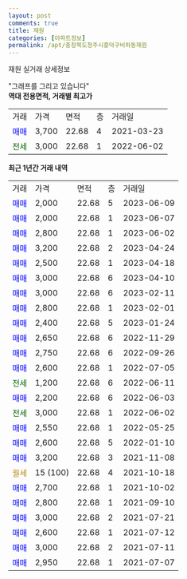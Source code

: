 ```yaml
---
layout: post
comments: true
title: 재원
categories: [아파트정보]
permalink: /apt/충청북도청주시흥덕구비하동재원
---
```


재원 실거래 상세정보

<script type="text/javascript">
  google.charts.load('current', {'packages':['line', 'corechart']});
  google.charts.setOnLoadCallback(drawChart);

  function drawChart() {
    var data = new google.visualization.DataTable();
    data.addColumn('date', '거래일');
    data.addColumn('number', "매매");
    data.addColumn('number', "전세");
    data.addColumn('number', "전매");

    data.addRows([[new Date(Date.parse("2023-06-09")), 2000, null, null], [new Date(Date.parse("2023-06-07")), 2000, null, null], [new Date(Date.parse("2023-06-02")), 2800, null, null], [new Date(Date.parse("2023-04-24")), 3200, null, null], [new Date(Date.parse("2023-04-18")), 2500, null, null], [new Date(Date.parse("2023-04-10")), 3000, null, null], [new Date(Date.parse("2023-02-11")), 3000, null, null], [new Date(Date.parse("2023-02-01")), 2800, null, null], [new Date(Date.parse("2023-01-24")), 2400, null, null], [new Date(Date.parse("2022-11-29")), 2650, null, null], [new Date(Date.parse("2022-09-26")), 2750, null, null], [new Date(Date.parse("2022-07-05")), 2600, null, null], [new Date(Date.parse("2022-06-11")), null, 1200, null], [new Date(Date.parse("2022-06-03")), 2200, null, null], [new Date(Date.parse("2022-06-02")), null, 3000, null], [new Date(Date.parse("2022-05-25")), 2550, null, null], [new Date(Date.parse("2022-01-10")), 2600, null, null], [new Date(Date.parse("2021-11-08")), 3200, null, null], [new Date(Date.parse("2021-10-18")), null, null, null], [new Date(Date.parse("2021-10-02")), 2700, null, null], [new Date(Date.parse("2021-09-10")), 2800, null, null], [new Date(Date.parse("2021-07-21")), 3000, null, null], [new Date(Date.parse("2021-07-12")), 2600, null, null], [new Date(Date.parse("2021-07-11")), 3000, null, null], [new Date(Date.parse("2021-07-07")), 2950, null, null]]);

    var options = {
      hAxis: {
        format: 'yyyy/MM/dd'
      },    
      lineWidth: 0,
      pointsVisible: true,    
      title: '최근 1년간 유형별 실거래가 분포',
      legend: { position: 'bottom' }
    };

    var formatter = new google.visualization.NumberFormat({pattern:'###,###'} );
    formatter.format(data, 1);
    formatter.format(data, 2);
    
    setTimeout(function() {
        var chart = new google.visualization.LineChart(document.getElementById('columnchart_material'));
        chart.draw(data, (options));
        document.getElementById('loading').style.display = 'none';
    }, 200);
  }
</script>


<div id="loading" style="z-index:20; display: block; margin-left: 0px">"그래프를 그리고 있습니다"</div>
<div id="columnchart_material" style="width: 95%; margin-left: 0px; display: block"></div>
<!-- contents start -->
<b>역대 전용면적, 거래별 최고가</b>
<table class="sortable">
    <tr>
      <td>거래</td>
      <td>가격</td>
      <td>면적</td>
      <td>층</td>
      <td>거래일</td>
    </tr>
        <tr>
          <td><a style="color: blue">매매</a></td>
          <td>3,700</td>
          <td>22.68</td>
          <td>4</td>
          <td>2021-03-23</td>
        </tr>        
        <tr>
              <td><a style="color: darkgreen">전세</a></td>
              <td>3,000</td>
              <td>22.68</td>
              <td>1</td>
              <td>2022-06-02</td>
            </tr>        
    
</table>

<b>최근 1년간 거래 내역</b>

<table class="sortable">
    <tr>
      <td>거래</td>
      <td>가격</td>
      <td>면적</td>
      <td>층</td>
      <td>거래일</td>
    </tr>
    <tr>
      <td><a style="color: blue">매매</a></td>
      <td>2,000</td>
      <td>22.68</td>
      <td>5</td>
      <td>2023-06-09</td>
    </tr>          <tr>
      <td><a style="color: blue">매매</a></td>
      <td>2,000</td>
      <td>22.68</td>
      <td>1</td>
      <td>2023-06-07</td>
    </tr>          <tr>
      <td><a style="color: blue">매매</a></td>
      <td>2,800</td>
      <td>22.68</td>
      <td>1</td>
      <td>2023-06-02</td>
    </tr>          <tr>
      <td><a style="color: blue">매매</a></td>
      <td>3,200</td>
      <td>22.68</td>
      <td>2</td>
      <td>2023-04-24</td>
    </tr>          <tr>
      <td><a style="color: blue">매매</a></td>
      <td>2,500</td>
      <td>22.68</td>
      <td>1</td>
      <td>2023-04-18</td>
    </tr>          <tr>
      <td><a style="color: blue">매매</a></td>
      <td>3,000</td>
      <td>22.68</td>
      <td>6</td>
      <td>2023-04-10</td>
    </tr>          <tr>
      <td><a style="color: blue">매매</a></td>
      <td>3,000</td>
      <td>22.68</td>
      <td>6</td>
      <td>2023-02-11</td>
    </tr>          <tr>
      <td><a style="color: blue">매매</a></td>
      <td>2,800</td>
      <td>22.68</td>
      <td>1</td>
      <td>2023-02-01</td>
    </tr>          <tr>
      <td><a style="color: blue">매매</a></td>
      <td>2,400</td>
      <td>22.68</td>
      <td>5</td>
      <td>2023-01-24</td>
    </tr>          <tr>
      <td><a style="color: blue">매매</a></td>
      <td>2,650</td>
      <td>22.68</td>
      <td>6</td>
      <td>2022-11-29</td>
    </tr>          <tr>
      <td><a style="color: blue">매매</a></td>
      <td>2,750</td>
      <td>22.68</td>
      <td>6</td>
      <td>2022-09-26</td>
    </tr>          <tr>
      <td><a style="color: blue">매매</a></td>
      <td>2,600</td>
      <td>22.68</td>
      <td>1</td>
      <td>2022-07-05</td>
    </tr>          <tr>
      <td><a style="color: darkgreen">전세</a></td>
      <td>1,200</td>
      <td>22.68</td>
      <td>6</td>
      <td>2022-06-11</td>
    </tr>          <tr>
      <td><a style="color: blue">매매</a></td>
      <td>2,200</td>
      <td>22.68</td>
      <td>6</td>
      <td>2022-06-03</td>
    </tr>          <tr>
      <td><a style="color: darkgreen">전세</a></td>
      <td>3,000</td>
      <td>22.68</td>
      <td>1</td>
      <td>2022-06-02</td>
    </tr>          <tr>
      <td><a style="color: blue">매매</a></td>
      <td>2,550</td>
      <td>22.68</td>
      <td>1</td>
      <td>2022-05-25</td>
    </tr>          <tr>
      <td><a style="color: blue">매매</a></td>
      <td>2,600</td>
      <td>22.68</td>
      <td>5</td>
      <td>2022-01-10</td>
    </tr>          <tr>
      <td><a style="color: blue">매매</a></td>
      <td>3,200</td>
      <td>22.68</td>
      <td>3</td>
      <td>2021-11-08</td>
    </tr>          <tr>
      <td><a style="color: darkgoldenrod">월세</a></td>
      <td>15 (100)</td>
      <td>22.68</td>
      <td>4</td>
      <td>2021-10-18</td>
    </tr>          <tr>
      <td><a style="color: blue">매매</a></td>
      <td>2,700</td>
      <td>22.68</td>
      <td>1</td>
      <td>2021-10-02</td>
    </tr>          <tr>
      <td><a style="color: blue">매매</a></td>
      <td>2,800</td>
      <td>22.68</td>
      <td>1</td>
      <td>2021-09-10</td>
    </tr>          <tr>
      <td><a style="color: blue">매매</a></td>
      <td>3,000</td>
      <td>22.68</td>
      <td>2</td>
      <td>2021-07-21</td>
    </tr>          <tr>
      <td><a style="color: blue">매매</a></td>
      <td>2,600</td>
      <td>22.68</td>
      <td>1</td>
      <td>2021-07-12</td>
    </tr>          <tr>
      <td><a style="color: blue">매매</a></td>
      <td>3,000</td>
      <td>22.68</td>
      <td>2</td>
      <td>2021-07-11</td>
    </tr>          <tr>
      <td><a style="color: blue">매매</a></td>
      <td>2,950</td>
      <td>22.68</td>
      <td>1</td>
      <td>2021-07-07</td>
    </tr>      </table>
<!-- contents end -->    

